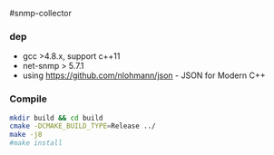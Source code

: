 #snmp-collector

### dep

* gcc >4.8.x, support c++11
* net-snmp > 5.7.1
* using https://github.com/nlohmann/json - JSON for Modern C++

### Compile

```bash
mkdir build && cd build
cmake -DCMAKE_BUILD_TYPE=Release ../
make -j8
#make install
```